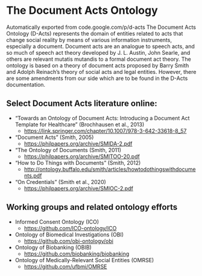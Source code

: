 # The Document Acts Ontology
Automatically exported from code.google.com/p/d-acts
The Document Acts Ontology (D-Acts) represents the domain of entities related to acts that change social reality by means of various information instruments, especially a document. Document acts are an analogue to speech acts, and so much of speech act theory developed by J. L. Austin, John Searle, and others are relevant mutatis mutandis to a formal document act theory. The ontology is based on a theory of document acts proposed by Barry Smith and Adolph Reinach’s theory of social acts and legal entities. However, there are some amendments from our side which are to be found in the D-Acts documentation.

## Select Document Acts literature online:
- “Towards an Ontology of Document Acts: Introducing a Document Act Template for Healthcare” (Brochhausen et al., 2013)
  - https://link.springer.com/chapter/10.1007/978-3-642-33618-8_57
- “Document Acts” (Smith, 2005)
  - https://philpapers.org/archive/SMIDA-2.pdf
- “The Ontology of Documents (Smith, 2011)
  -	https://philpapers.org/archive/SMITOO-20.pdf
- “How to Do Things with Documents” (Smith, 2012)
  - http://ontology.buffalo.edu/smith/articles/howtodothingswithdocuments.pdf
- “On Credentials” (Smith et al., 2020)
  - https://philpapers.org/archive/SMIOC-2.pdf

## Working groups and related ontology efforts
- Informed Consent Ontology (ICO)
  - https://github.com/ICO-ontology/ICO
- Ontology of Biomedical Investigations (OBI)
  - https://github.com/obi-ontology/obi
- Ontology of Biobanking (OBIB)
  - https://github.com/biobanking/biobanking
- Ontology of Medically-Relevant Social Entities (OMRSE)
  - https://github.com/ufbmi/OMRSE

